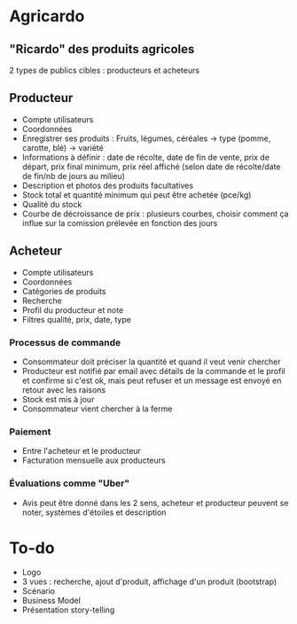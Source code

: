 # Agricardo

## "Ricardo" des produits agricoles
2 types de publics cibles : producteurs et acheteurs

## Producteur
* Compte utilisateurs
* Coordonnées
* Enregistrer ses produits : Fruits, légumes, céréales -> type (pomme, carotte, blé) -> variété
* Informations à définir : date de récolte, date de fin de vente, prix de départ, prix final minimum, prix réel affiché (selon date de récolte/date de fin/nb de jours au milieu)
* Description et photos des produits facultatives
* Stock total et quantité minimum qui peut être achetée (pce/kg)
* Qualité du stock
* Courbe de décroissance de prix : plusieurs courbes, choisir comment ça influe sur la comission prélevée en fonction des jours

## Acheteur
* Compte utilisateurs
* Coordonnées
* Catégories de produits
* Recherche
* Profil du producteur et note
* Filtres qualité, prix, date, type

### Processus de commande

* Consommateur doit préciser la quantité et quand il veut venir chercher
* Producteur est notifié par email avec détails de la commande et le profil et confirme si c'est ok, mais peut refuser et un message est envoyé en retour avec les raisons
* Stock est mis à jour
* Consommateur vient chercher à la ferme

### Paiement

* Entre l'acheteur et le producteur 
* Facturation mensuelle aux producteurs

### Évaluations comme "Uber"
* Avis peut être donné dans les 2 sens, acheteur et producteur peuvent se noter, systèmes d'étoiles et description

# To-do
* Logo
* 3 vues : recherche, ajout d'produit, affichage d'un produit (bootstrap)
* Scénario
* Business Model
* Présentation story-telling

